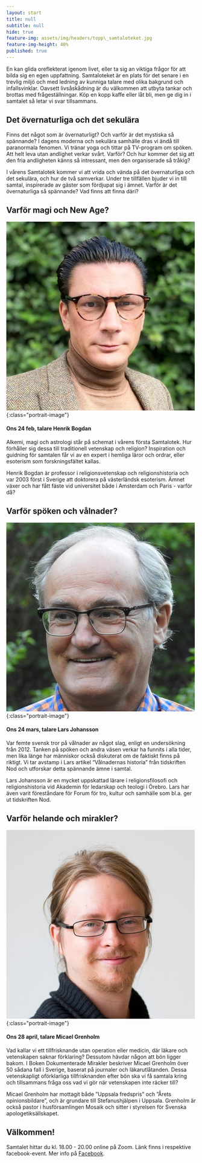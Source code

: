 ```yaml
---
layout: start
title: null
subtitle: null
hide: true
feature-img: assets/img/headers/topp\_samtaloteket.jpg
feature-img-height: 40%
published: true
---
```

En kan glida oreflekterat igenom livet, eller ta sig an viktiga
frågor för att bilda sig en egen uppfattning. Samtaloteket är en plats för det
senare i en trevlig miljö och med ledning av kunniga talare med olika bakgrund
och infallsvinklar. Oavsett livsåskådning är du välkommen att utbyta tankar
och brottas med frågeställningar. Köp en kopp kaffe eller låt bli, men ge dig
in i samtalet så letar vi svar tillsammans.


## Det övernaturliga och det sekulära
Finns det något som är övernaturligt? Och varför är det mystiska så spännande?
I dagens moderna och sekulära samhälle dras vi ändå till paranormala fenomen.
Vi tränar yoga och tittar på TV-program om spöken. Att helt leva utan andlighet
verkar svårt. Varför? Och hur kommer det sig att den fria andligheten känns så
intressant, men den organiserade så tråkig?

I vårens Samtalotek kommer vi att vrida och vända på det övernaturliga och det
sekulära, och hur de två samverkar. Under tre tillfällen bjuder vi in till
samtal, inspirerade av gäster som fördjupat sig i ämnet. Varför är det
övernaturliga så spännande? Vad finns att finna däri?

## Varför magi och New Age?
![Henrik Bogdan](assets/img/speakers/henrik_bogdan.jpg 'Henrik Bogdan'){:class="portrait-image"}
#### Ons 24 feb, talare Henrik Bogdan
Alkemi, magi och astrologi står på schemat i vårens första Samtalotek. Hur
förhåller sig dessa till traditionell vetenskap och religion? Inspiration och
guidning för samtalen får vi av en expert i hemliga läror och ordrar, eller
esoterism som forskningsfältet kallas.

Henrik Bogdan är professor i religionsvetenskap och religionshistoria och var
2003 först i Sverige att doktorera på västerländsk esoterism. Ämnet växer och
har fått fäste vid universitet både i Amsterdam och Paris - varför då?

## Varför spöken och vålnader?
![Lars Johansson](assets/img/speakers/lars_johansson.jpg 'Lars Johansson'){:class="portrait-image"}
#### Ons 24 mars, talare Lars Johansson
Var femte svensk tror på vålnader av något slag, enligt en undersökning från 2012.
Tanken på spöken och andra väsen verkar ha funnits i alla tider, men lika
länge har människor också diskuterat om de faktiskt finns på riktigt. Vi tar
avstamp i Lars artikel “Vålnadernas historia” från tidskriften Nod och
utforskar detta spännande ämne i samtal.

Lars Johansson är en mycket uppskattad lärare i religionsfilosofi och
religionshistoria vid Akademin för ledarskap och teologi i Örebro. Lars har
även varit föreståndare för Forum för tro, kultur och samhälle som bl.a. ger ut
tidskriften Nod.

## Varför helande och mirakler?
![Micael Grenholm](assets/img/speakers/micael_grenholm.jpg 'Micael Grenholm'){:class="portrait-image"}
#### Ons 28 april, talare Micael Grenholm
Vad kallar vi ett tillfrisknande utan operation eller medicin, där läkare och
vetenskapen saknar förklaring? Dessutom hävdar någon att bön ligger bakom. I
Boken Dokumenterade Mirakler beskriver Micael Grenholm över 50 sådana fall i
Sverige, baserat på journaler och läkarutlåtanden. Dessa vetenskapligt
oförklarliga tillfrisknanden efter bön ska vi få samtala kring och tillsammans
fråga oss vad vi gör när vetenskapen inte räcker till?

Micael Grenholm har mottagit både ”Uppsala fredspris” och ”Årets
opinionsbildare”, och är grundare till Stefanushjälpen i Uppsala. Grenholm är
också pastor i husförsamlingen Mosaik och sitter i styrelsen för Svenska
apologetiksällskapet.

## Välkommen!
Samtalet hittar du kl. 18.00 - 20.00 online på Zoom. Länk finns i respektive facebook-event. Mer info på [Facebook](https://www.facebook.com/samtaloteket).

<!--
<div style="text-align: center">
  <iframe src="https://www.google.com/maps/embed?pb=!1m18!1m12!1m3!1d2132.3718320570456!2d11.956558816461845!3d57.693152348149134!2m3!1f0!2f0!3f0!3m2!1i1024!2i768!4f13.1!3m3!1m2!1s0x464ff36b50b081f3%3A0xc57eeab66ec83bbd!2sSaronf%C3%B6rsamlingen%20i%20G%C3%B6teborg!5e0!3m2!1sen!2sse!4v1601122914042!5m2!1sen!2sse" width="600" height="450" frameborder="0" style="border:0; padding:0" allowfullscreen></iframe>
</div>
-->
